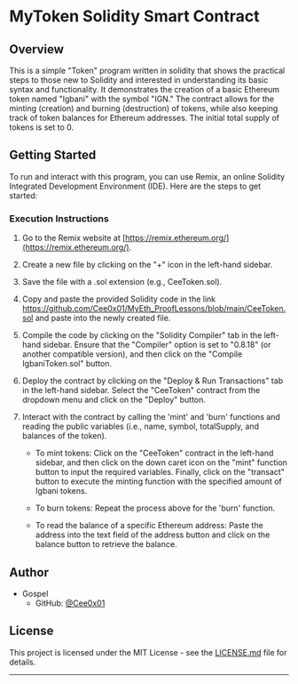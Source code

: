 # MyToken Solidity Smart Contract

## Overview

This is a simple "Token" program written in solidity that shows the practical steps to those new to Solidity and interested in understanding its basic syntax and functionality. It demonstrates the creation of a basic Ethereum token named "Igbani" with the symbol "IGN." The contract allows for the minting (creation) and burning (destruction) of tokens, while also keeping track of token balances for Ethereum addresses. The initial total supply of tokens is set to 0.

## Getting Started

To run and interact with this program, you can use Remix, an online Solidity Integrated Development Environment (IDE). Here are the steps to get started:

### Execution Instructions

1. Go to the Remix website at [https://remix.ethereum.org/](https://remix.ethereum.org/).

2. Create a new file by clicking on the "+" icon in the left-hand sidebar.

3. Save the file with a .sol extension (e.g., CeeToken.sol).

4. Copy and paste the provided Solidity code in the link https://github.com/Cee0x01/MyEth_ProofLessons/blob/main/CeeToken.sol and paste into the newly created file.

5. Compile the code by clicking on the "Solidity Compiler" tab in the left-hand sidebar. Ensure that the "Compiler" option is set to "0.8.18" (or another compatible version), and then click on the "Compile IgbaniToken.sol" button.

6. Deploy the contract by clicking on the "Deploy & Run Transactions" tab in the left-hand sidebar. Select the "CeeToken" contract from the dropdown menu and click on the "Deploy" button.

7. Interact with the contract by calling the 'mint' and 'burn' functions and reading the public variables (i.e., name, symbol, totalSupply, and balances of the token).

   - To mint tokens: Click on the "CeeToken" contract in the left-hand sidebar, and then click on the down caret icon on the "mint" function button to input the required variables. Finally, click on the "transact" button to execute the minting function with the specified amount of Igbani tokens.

   - To burn tokens: Repeat the process above for the 'burn' function.

   - To read the balance of a specific Ethereum address: Paste the address into the text field of the address button and click on the balance button to retrieve the balance.

## Author

- Gospel
  - GitHub: [@Cee0x01](https://github.com/Cee0x01)

## License

This project is licensed under the MIT License - see the [LICENSE.md](LICENSE.md) file for details.

---
